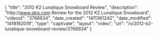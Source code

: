 {
    "title": "2012 K2 Lunatique Snowboard Review",
    "description": "http:\/\/www.skis.com Review for the 2012 K2 Lunatique Snowboard",
    "videoid": "3766934",
    "date_created": "1411361242",
    "date_modified": "1418182019",
    "type": "captivate",
    "layout": "video",
    "url": "\/v\/2012-k2-lunatique-snowboard-review\/3766934"
}